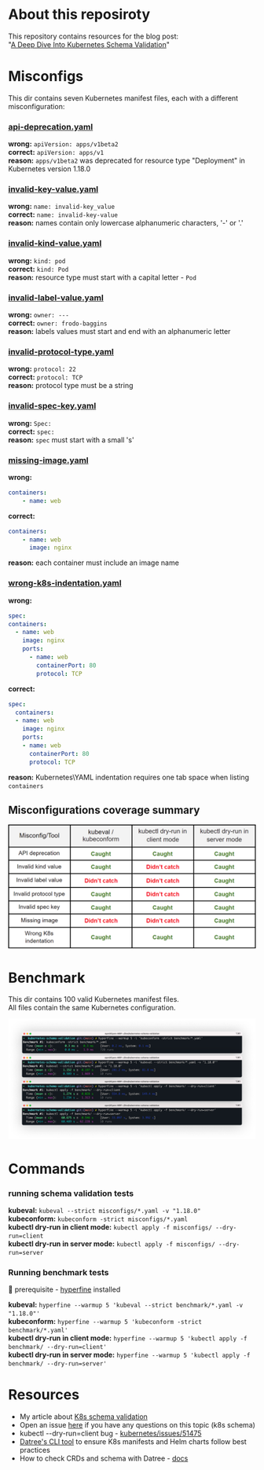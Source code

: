 # About this reposiroty
This repository contains resources for the blog post:  
"[A Deep Dive Into Kubernetes Schema Validation](https://datree.io/resources/kubernetes-schema-validation/?utm_source=github&utm_medium=schema_validation_repo)"

# Misconfigs
This dir contains seven Kubernetes manifest files, each with a different misconfiguration:  

### [api-deprecation.yaml](https://github.com/datreeio/kubernetes-schema-validation/blob/main/misconfigs/api-deprecation.yaml#L1)
**wrong:** `apiVersion: apps/v1beta2`  
**correct:** `apiVersion: apps/v1`  
**reason:** `apps/v1beta2` was deprecated for resource type "Deployment" in Kubernetes version 1.18.0

### [invalid-key-value.yaml](https://github.com/datreeio/kubernetes-schema-validation/blob/main/misconfigs/invalid-key-value.yaml#L4)
**wrong:** `name: invalid-key_value`  
**correct:** `name: invalid-key-value`  
**reason:** names contain only lowercase alphanumeric characters, '-' or '.'

### [invalid-kind-value.yaml](https://github.com/datreeio/kubernetes-schema-validation/blob/main/misconfigs/invalid-kind-value.yaml#L2)
**wrong:** `kind: pod`  
**correct:** `kind: Pod`  
**reason:** resource type must start with a capital letter - `Pod`

### [invalid-label-value.yaml](https://github.com/datreeio/kubernetes-schema-validation/blob/main/misconfigs/invalid-lable-value.yaml#L6)
**wrong:** `owner: ---`  
**correct:** `owner: frodo-baggins`  
**reason:** labels values must start and end with an alphanumeric letter

### [invalid-protocol-type.yaml](https://github.com/datreeio/kubernetes-schema-validation/blob/main/misconfigs/invalid-protocol-type.yaml#L14)
**wrong:** `protocol: 22`  
**correct:** `protocol: TCP`  
**reason:** protocol type must be a string

### [invalid-spec-key.yaml](https://github.com/datreeio/kubernetes-schema-validation/blob/main/misconfigs/invalid-spec-key.yaml#L7)
**wrong:** `Spec:`  
**correct:** `spec:`  
**reason:** `spec` must start with a small 's'

### [missing-image.yaml](https://github.com/datreeio/kubernetes-schema-validation/blob/main/misconfigs/missing-image.yaml#L9)
**wrong:**  
```yaml
containers:
    - name: web
```  
**correct:**
```yaml
containers:
    - name: web
      image: nginx
```  
**reason:** each container must include an image name

### [wrong-k8s-indentation.yaml](https://github.com/datreeio/kubernetes-schema-validation/blob/main/misconfigs/wrong-k8s-indentation.yaml#L8-L14)
**wrong:**  
```yaml
spec:
containers:
  - name: web
    image: nginx
    ports:
      - name: web
        containerPort: 80
        protocol: TCP
```
**correct:**  
```yaml
spec:
  containers:
  - name: web
    image: nginx
    ports:
    - name: web
      containerPort: 80
      protocol: TCP
```  
**reason:** Kubernetes\YAML indentation requires one tab space when listing `containers`

## Misconfigurations coverage summary

[![misconfigurations-coverage](https://raw.githubusercontent.com/datreeio/kubernetes-schema-validation/main/images/comparing-table.png)](#) 

# Benchmark
This dir contains 100 valid Kubernetes manifest files.  
All files contain the same Kubernetes configuration. 

[![benchmark-results](https://raw.githubusercontent.com/datreeio/kubernetes-schema-validation/main/images/benchmark-test-results.png)](#) 

# Commands
### running schema validation tests
**kubeval:** `kubeval --strict misconfigs/*.yaml -v "1.18.0"`  
**kubeconform:** `kubeconform -strict misconfigs/*.yaml`  
**kubectl dry-run in client mode:** `kubectl apply -f misconfigs/ --dry-run=client`  
**kubectl dry-run in server mode:** `kubectl apply -f misconfigs/ --dry-run=server`  

### Running benchmark tests
:wrench: prerequisite - [hyperfine](https://github.com/sharkdp/hyperfine) installed  

**kubeval:** `hyperfine --warmup 5 'kubeval --strict benchmark/*.yaml -v "1.18.0"'`  
**kubeconform:** `hyperfine --warmup 5 'kubeconform -strict benchmark/*.yaml'`  
**kubectl dry-run in client mode:** `hyperfine --warmup 5 'kubectl apply -f benchmark/ --dry-run=client'`  
**kubectl dry-run in server mode:** `hyperfine --warmup 5 'kubectl apply -f benchmark/ --dry-run=server'`  

# Resources
* My article about [K8s schema validation](https://dev.to/datreeio/a-deep-dive-into-kubernetes-schema-validation-39ll)
* Open an issue [here](https://github.com/datreeio/kubernetes-schema-validation) if you have any questions on this topic (k8s schema)
* kubectl --dry-run=client bug - [kubernetes/issues/51475](https://github.com/kubernetes/kubernetes/issues/51475)
* [Datree's CLI tool](https://github.com/datreeio/datree) to ensure K8s manifests and Helm charts follow best practices
* How to check CRDs and schema with Datree - [docs](https://hub.datree.io/schema-validation)
